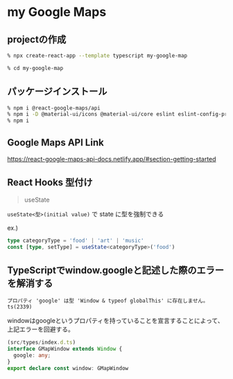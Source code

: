 # my Google Maps

## projectの作成

```bash
% npx create-react-app --template typescript my-google-map

% cd my-google-map
```

## パッケージインストール

```bash
% npm i @react-google-maps/api
% npm i -D @material-ui/icons @material-ui/core eslint eslint-config-prettier prettier @typescript-eslint/parser @typescript-eslint/eslint-plugin husky lint-staged
% npm i
```

## Google Maps API Link

https://react-google-maps-api-docs.netlify.app/#section-getting-started

## React Hooks 型付け

> useState

`useState<型>(initial value)` で state に型を強制できる

ex.)
```ts
type categoryType = 'food' | 'art' | 'music'
const [type, setType] = useState<categoryType>('food')
```

## TypeScriptでwindow.googleと記述した際のエラーを解消する

`プロパティ 'google' は型 'Window & typeof globalThis' に存在しません。ts(2339)`

windowはgoogleというプロパティを持っていることを宣言することによって、上記エラーを回避する。

```ts
(src/types/index.d.ts)
interface GMapWindow extends Window {
  google: any;
}
export declare const window: GMapWindow
```
